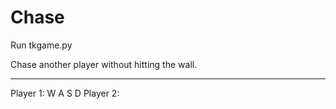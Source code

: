 # Chase

Run tkgame.py

Chase another player without hitting the wall.

----

Player 1: W A S D
Player 2: <Up> <Down> <Left> <Right>

